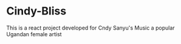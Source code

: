 # Cindy-Bliss
This is  a react project developed for Cndy Sanyu's Music a popular Ugandan  female artist
